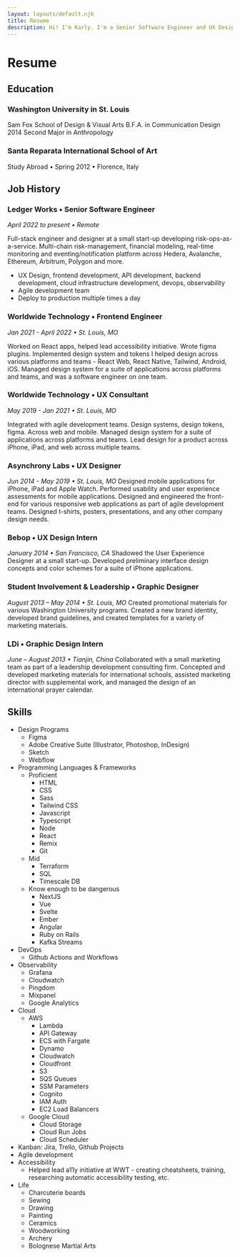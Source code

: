 ```yaml
---
layout: layouts/default.njk
title: Resume
description: Hi! I'm Karly. I'm a Senior Software Engineer and UX Designer at Ledger Works in St. Louis. Here's my resume and work experience.
---
```


# Resume

## Education

### Washington University in St. Louis

Sam Fox School of Design & Visual Arts
B.F.A. in Communication Design 2014
Second Major in Anthropology

### Santa Reparata International School of Art

Study Abroad • Spring 2012 • Florence, Italy

## Job History

### Ledger Works • Senior Software Engineer

_April 2022 to present • Remote_

Full-stack engineer and designer at a small start-up developing risk-ops-as-a-service. Multi-chain risk-management, financial modeling, real-time monitoring and eventing/notification platform across Hedera, Avalanche, Ethereum, Arbitrum, Polygon and more.

- UX Design, frontend development, API development, backend development, cloud infrastructure development, devops, observability
- Agile development team
- Deploy to production multiple times a day

### Worldwide Technology • Frontend Engineer

_Jan 2021 - April 2022 • St. Louis, MO_

Worked on React apps, helped lead accessibility initiative. Wrote figma plugins. Implemented design system and tokens I helped design across various platforms and teams - React Web, React Native, Tailwind, Android, iOS. Managed design system for a suite of applications across platforms and teams, and was a software engineer on one team.

### Worldwide Technology • UX Consultant

_May 2019 - Jan 2021 • St. Louis, MO_

Integrated with agile development teams. Design systems, design tokens, figma. Across web and mobile. Managed design system for a suite of applications across platforms and teams. Lead design for a product across iPhone, iPad, and web across multiple teams.

### Asynchrony Labs • UX Designer

_Jun 2014 - May 2019 • St. Louis, MO_
Designed mobile applications for iPhone, iPad and Apple Watch. Performed usability and user experience assessments for mobile applications. Designed and engineered the front-end for various responsive web applications as part of agile development teams. Designed t-shirts, posters, presentations, and any other company design needs.

### Bebop • UX Design Intern

_January 2014 • San Francisco, CA_
Shadowed the User Experience Designer at a small start-up. Developed preliminary interface design concepts and color schemes for a suite of iPhone applications.

### Student Involvement & Leadership • Graphic Designer

_August 2013 – May 2014 • St. Louis, MO_
Created promotional materials for various Washington University programs. Created a new brand identity, developed brand guidelines, and created templates for a variety of marketing materials.

### LDi • Graphic Design Intern

_June – August 2013 • Tianjin, China_
Collaborated with a small marketing team as part of a leadership development consulting firm. Concepted and developed marketing materials for international schools, assisted marketing director with supplemental work, and managed the design of an international prayer calendar.

## Skills

- Design Programs
  - Figma
  - Adobe Creative Suite (Illustrator, Photoshop, InDesign)
  - Sketch
  - Webflow
- Programming Languages & Frameworks
  - Proficient
    - HTML
    - CSS
    - Sass
    - Tailwind CSS
    - Javascript
    - Typescript
    - Node
    - React
    - Remix
    - Git
  - Mid
    - Terraform
    - SQL
    - Timescale DB
  - Know enough to be dangerous
    - NextJS
    - Vue
    - Svelte
    - Ember
    - Angular
    - Ruby on Rails
    - Kafka Streams
- DevOps
  - Github Actions and Workflows
- Observability
  - Grafana
  - Cloudwatch
  - Pingdom
  - Mixpanel
  - Google Analytics
- Cloud
  - AWS
    - Lambda
    - API Gateway
    - ECS with Fargate
    - Dynamo
    - Cloudwatch
    - Cloudfront
    - S3
    - SQS Queues
    - SSM Parameters
    - Cognito
    - IAM Auth
    - EC2 Load Balancers
  - Google Cloud
    - Cloud Storage
    - Cloud Run Jobs
    - Cloud Scheduler
- Kanban: Jira, Trello, Github Projects
- Agile development
- Accessibility
  - Helped lead a11y initiative at WWT - creating cheatsheets, training, researching automatic accessibility testing, etc.
- Life
  - Charcuterie boards
  - Sewing
  - Drawing
  - Painting
  - Ceramics
  - Woodworking
  - Archery
  - Bolognese Martial Arts
